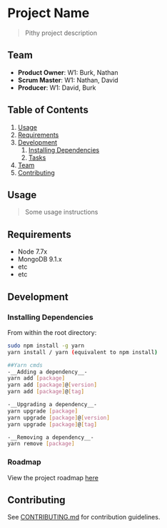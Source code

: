 # Project Name

> Pithy project description

## Team

  - __Product Owner__: W1: Burk, Nathan
  - __Scrum Master__: W1: Nathan, David
  - __Producer__: W1: David, Burk

## Table of Contents

1. [Usage](#Usage)
1. [Requirements](#requirements)
1. [Development](#development)
    1. [Installing Dependencies](#installing-dependencies)
    1. [Tasks](#tasks)
1. [Team](#team)
1. [Contributing](#contributing)

## Usage

> Some usage instructions

## Requirements

- Node 7.7x
- MongoDB 9.1.x
- etc
- etc

## Development

### Installing Dependencies

From within the root directory:

```sh
sudo npm install -g yarn
yarn install / yarn (equivalent to npm install)

##Yarn cmds
-__Adding a dependency__-
yarn add [package]
yarn add [package]@[version]
yarn add [package]@[tag]

-__Upgrading a dependency__-
yarn upgrade [package]
yarn upgrade [package]@[version]
yarn upgrade [package]@[tag]

-__Removing a dependency__-
yarn remove [package]

```

### Roadmap

View the project roadmap [here](LINK_TO_PROJECT_ISSUES)


## Contributing

See [CONTRIBUTING.md](CONTRIBUTING.md) for contribution guidelines.
